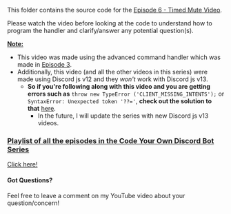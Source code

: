 This folder contains the source code for the [Episode 6 - Timed Mute Video](https://www.youtube.com/watch?v=NaNdui6PwM8).

Please watch the video before looking at the code to understand how to program the handler and clarify/answer any potential question(s).

<ins>**Note:** </ins>
  - This video was made using the advanced command handler which was made in [Episode 3](https://www.youtube.com/watch?v=3AwHvRzX4QY&t=3s).
  - Additionally, this video (and all the other videos in this series) were made using Discord js v12 and they _won't_ work with Discord js v13. 
     - **So if you're following along with this video and you are getting errors such as** `throw new TypeError ('CLIENT_MISSING_INTENTS');` or `SyntaxError: Unexpected token '??='`, **check out the solution to that** [here](https://github.com/jishk11/Tutorial-Bot-in-DiscordJS/tree/main/Episode%201%20-%20Basics).
          - In the future, I will update the series with new Discord js v13 videos.

 ###  <ins> Playlist of all the episodes in the Code Your Own Discord Bot Series </ins>
[Click here!](https://www.youtube.com/watch?v=8pbcFKzDgKY&list=PLApYoRlzhXgwc1nno3QzpUfUuS5xaid_K)

#### Got Questions?
Feel free to leave a comment on my YouTube video about your question/concern!
